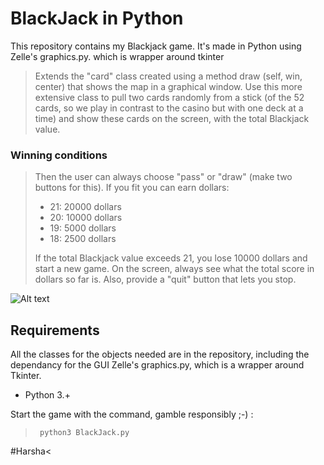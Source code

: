 # BlackJack in Python ##
This repository contains my Blackjack game. It's made in Python using Zelle's graphics.py. which is wrapper around tkinter

>Extends the "card" class created using a method draw (self, win, center) that shows the map in a graphical window. Use this more extensive class to pull two cards randomly from a stick (of the 52 cards, so we play in contrast to the casino but with one deck at a time) and show these cards on the screen, with the total Blackjack value.

### Winning conditions ###
>Then the user can always choose "pass" or "draw" (make two buttons for this). If you fit you can earn dollars:
><ul>
><li>21: 20000 dollars</li>
><li>20: 10000 dollars</li>
><li>19: 5000 dollars</li>
><li>18: 2500 dollars</li>
></ul>
>If the total Blackjack value exceeds 21, you lose 10000 dollars and start a new game.
>On the screen, always see what the total score in dollars so far is.
>Also, provide a "quit" button that lets you stop.

![Alt text](/blackjack_gui.jpg?raw=true "Example of the game")

## Requirements ##
All the classes for the objects needed are in the repository, including the dependancy for the GUI Zelle's graphics.py, which is a wrapper around Tkinter.
<ul>
<li>Python 3.+</li>
</ul>


Start the game with the command, gamble responsibly ;-) :
><code> python3 BlackJack.py </code>

#Harsha<